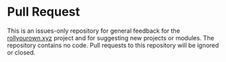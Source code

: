 <!--
SPDX-FileCopyrightText: 2022 Wilfred Nicoll <xyzroller@rollyourown.xyz>
SPDX-License-Identifier: CC-BY-SA-4.0
-->

# Pull Request

This is an issues-only repository for general feedback for the [rollyourown.xyz](https://rollyourown.xyz) project and for suggesting new projects or modules. The repository contains no code. Pull requests to this repository will be ignored or closed.
